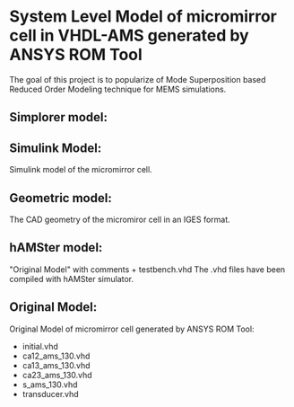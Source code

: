 System Level Model of micromirror cell in VHDL-AMS generated by ANSYS ROM Tool
==============================================================================


The goal of this project is to popularize of Mode Superposition based Reduced Order Modeling technique for MEMS simulations.


Simplorer model:
----------------


Simulink Model:
---------------

  Simulink model of the micromirror cell.

Geometric model:
----------------

  The CAD geometry of the micromiror cell in an IGES format.

hAMSter model:
--------------

  "Original Model" with comments + testbench.vhd
  The .vhd files have been compiled with hAMSter simulator.

Original Model:
---------------

  Original Model of micromirror cell generated by ANSYS ROM Tool:
   * initial.vhd
   * ca12_ams_130.vhd
   * ca13_ams_130.vhd
   * ca23_ams_130.vhd
   * s_ams_130.vhd
   * transducer.vhd
